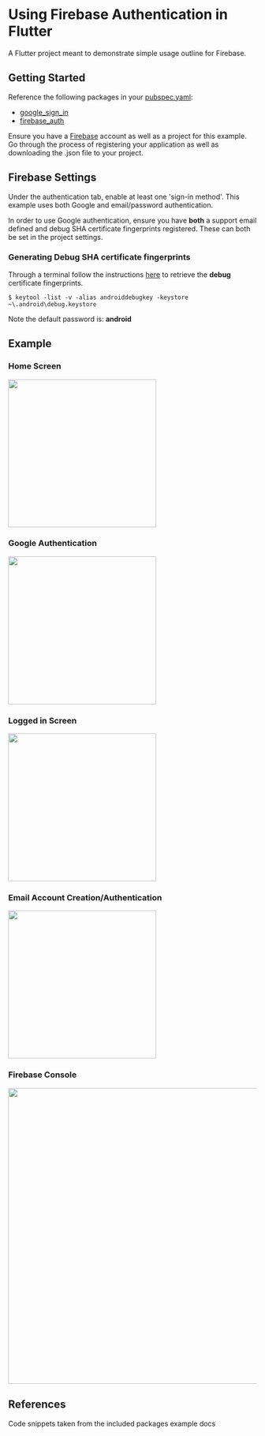 # Using Firebase Authentication in Flutter

A Flutter project meant to demonstrate simple usage outline for Firebase.

## Getting Started

Reference the following packages in your [pubspec.yaml](pubspec.yaml):
- [google_sign_in](https://pub.dev/packages/google_sign_in)
- [firebase_auth](https://pub.dev/packages/firebase_auth)

Ensure you have a [Firebase](https://firebase.google.com/) account as well as a project for this example. Go through the process of registering your application as well as downloading the .json file to your project.

## Firebase Settings
Under the authentication tab, enable at least one 'sign-in method'. This example uses both Google and email/password authentication.

In order to use Google authentication, ensure you have **both** a support email defined and debug SHA certificate fingerprints registered. These can both be set in the project settings.

### Generating Debug SHA certificate fingerprints
Through a terminal follow the instructions [here](https://developers.google.com/android/guides/client-auth) to retrieve the **debug** certificate fingerprints.

```console
$ keytool -list -v -alias androiddebugkey -keystore ~\.android\debug.keystore
```

Note the default password is: **android**

## Example
### Home Screen
<img src="https://i.imgur.com/RLrri5X.jpg" width=300>

### Google Authentication
<img src="https://i.imgur.com/3IyP3GA.jpg" width=300>

### Logged in Screen
<img src="https://i.imgur.com/egJTROq.jpg" width=300>

### Email Account Creation/Authentication
<img src="https://i.imgur.com/pwBjMXg.jpg" width=300>

### Firebase Console
<img src="https://i.imgur.com/6nvVCy4.png" width=600>

## References
Code snippets taken from the included packages example docs